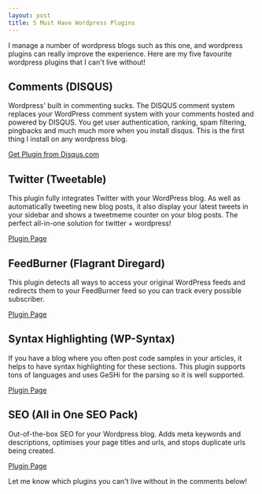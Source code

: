 ```yaml
--- 
layout: post
title: 5 Must Have Wordpress Plugins
---
```


I manage a number of wordpress blogs such as this one, and wordpress plugins can really improve the experience. Here are my five favourite wordpress plugins that I can't live without!

Comments (DISQUS)
--------------------
Wordpress' built in commenting sucks. The DISQUS comment system replaces your WordPress comment system with your comments hosted and powered by DISQUS. You get user authentication, ranking, spam filtering, pingbacks and much much more when you install disqus. This is the first thing I install on any wordpress blog.

[Get Plugin from Disqus.com](http://www.disqus.com)

Twitter (Tweetable)
-------------------
This plugin fully integrates Twitter with your WordPress blog. As well as automatically tweeting new blog posts, it also display your latest tweets in your sidebar and shows a tweetmeme counter on your blog posts. The perfect all-in-one solution for twitter + wordpress!

[Plugin Page](http://www.webmaster-source.com/tweetable-twitter-plugin-wordpress/)

FeedBurner (Flagrant Diregard)
------------------------------
This plugin detects all ways to access your original WordPress feeds and redirects them to your FeedBurner feed so you can track every possible subscriber.

[Plugin Page](http://flagrantdisregard.com/feedburner/)

Syntax Highlighting (WP-Syntax)
-------------------------------
If you have a blog where you often post code samples in your articles, it helps to have syntax highlighting for these sections. This plugin supports tons of languages and uses GeSHi for the parsing so it is well supported.

[Plugin Page](http://wordpress.org/extend/plugins/wp-syntax/)

SEO (All in One SEO Pack)
-------------------------
Out-of-the-box SEO for your Wordpress blog. Adds meta keywords and descriptions, optimises your page titles and urls, and stops duplicate urls being created.

[Plugin Page](http://wordpress.org/extend/plugins/all-in-one-seo-pack/)


Let me know which plugins you can't live without in the comments below!